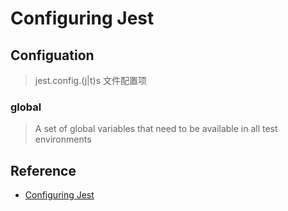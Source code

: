 # Configuring Jest

## Configuation

> jest.config.(j|t)s 文件配置项

### global
> A set of global variables that need to be available in all test environments
## Reference

- [Configuring Jest](https://jestjs.io/docs/configuration)
